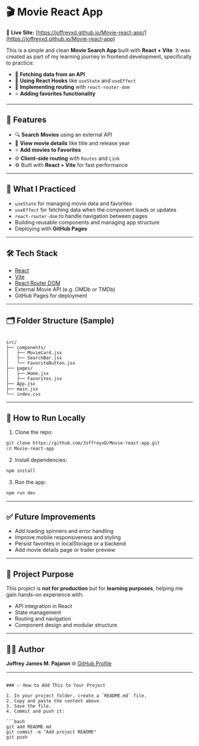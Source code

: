 # 🎬 Movie React App

🔗 **Live Site:** [https://joffreyxd.github.io/Movie-react-app/](https://joffreyxd.github.io/Movie-react-app)

This is a simple and clean **Movie Search App** built with **React + Vite**. It was created as part of my learning journey in frontend development, specifically to practice:

- 🔄 **Fetching data from an API**
- 🧠 **Using React Hooks** like `useState` and `useEffect`
- 🔗 **Implementing routing** with `react-router-dom`
- ⭐ **Adding favorites functionality**

---

## 🚀 Features

- 🔍 **Search Movies** using an external API
- 📄 **View movie details** like title and release year
- ⭐ **Add movies to Favorites**
- 🌐 **Client-side routing** with `Routes` and `Link`
- ⚙️ Built with **React + Vite** for fast performance

---

## 🧠 What I Practiced

- `useState` for managing movie data and favorites
- `useEffect` for fetching data when the component loads or updates
- `react-router-dom` to handle navigation between pages
- Building reusable components and managing app structure
- Deploying with **GitHub Pages**

---

## 🛠 Tech Stack

- [React](https://reactjs.org/)
- [Vite](https://vitejs.dev/)
- [React Router DOM](https://reactrouter.com/)
- External Movie API (e.g. OMDb or TMDb)
- GitHub Pages for deployment

---

## 🗂 Folder Structure (Sample)

```

src/
├── components/
│   ├── MovieCard.jsx
│   ├── SearchBar.jsx
│   └── FavoriteButton.jsx
├── pages/
│   ├── Home.jsx
│   ├── Favorites.jsx
├── App.jsx
├── main.jsx
└── index.css

````

---

## 🧪 How to Run Locally

1. Clone the repo:
```bash
git clone https://github.com/JoffreyxD/Movie-react-app.git
cd Movie-react-app
````

2. Install dependencies:

```bash
npm install
```

3. Run the app:

```bash
npm run dev
```

---

## ✅ Future Improvements

* Add loading spinners and error handling
* Improve mobile responsiveness and styling
* Persist favorites in localStorage or a backend
* Add movie details page or trailer preview

---

## 📌 Project Purpose

This project is **not for production** but for **learning purposes**, helping me gain hands-on experience with:

* API integration in React
* State management
* Routing and navigation
* Component design and modular structure

---

## 👨‍💻 Author

**Joffrey James M. Pajaron**
🌐 [GitHub Profile](https://github.com/JoffreyxD)

---

````

### ✅ How to Add This to Your Project

1. In your project folder, create a `README.md` file.
2. Copy and paste the content above.
3. Save the file.
4. Commit and push it:

```bash
git add README.md
git commit -m "Add project README"
git push
````

